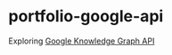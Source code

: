 # portfolio-google-api
Exploring [Google Knowledge Graph API](https://developers.google.com/knowledge-graph)
